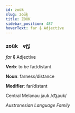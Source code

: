 ```yaml
---
id: zoük
slug: zoük
title: ZOÜK
sidebar_position: 487
hoverText: far § Adjective
---
```


### zoük&emsp;<span kind="abugida">ⱴɽ̑ʄ</span>

*far* **§** Adjective

**Verb**: to be far/distant

**Noun**: farness/distance

**Modifier**: far/distant

Central Melanau jauk /d͡ʒauk/

*Austronesian Language Family*